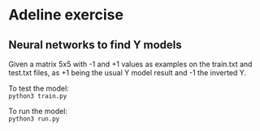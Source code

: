 # Adeline exercise
## Neural networks to find Y models

Given a matrix 5x5 with -1 and +1 values as examples on the train.txt and test.txt files, as +1 being the usual Y model result and -1 the inverted Y.

To test the model:  
`python3 train.py`

To run the model:  
`python3 run.py`

